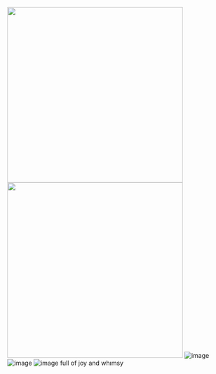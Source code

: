 <img src="https://img1.picmix.com/output/pic/normal/1/0/9/7/12397901_41626.gif" width="400" height="400"> <img src="https://img1.picmix.com/output/pic/normal/2/6/5/2/12152562_67f21.gif" width="400" height="400">
![image](https://img1.picmix.com/output/pic/normal/4/7/9/5/12725974_d8227.gif)
![image](https://files.catbox.moe/kl699g.jpg)
![image](https://files.catbox.moe/wmnauu.png) full of joy and whımsy
